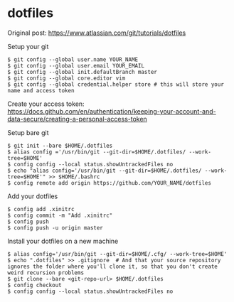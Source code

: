 # dotfiles
Original post: https://www.atlassian.com/git/tutorials/dotfiles

Setup your git

```
$ git config --global user.name YOUR_NAME
$ git config --global user.email YOUR_EMAIL
$ git config --global init.defaultBranch master
$ git config --global core.editor vim
$ git config --global credential.helper store # this will store your name and access token
```
Create your access token: https://docs.github.com/en/authentication/keeping-your-account-and-data-secure/creating-a-personal-access-token

Setup bare git
```
$ git init --bare $HOME/.dotfiles
$ alias config ='/usr/bin/git --git-dir=$HOME/.dotfiles/ --work-tree=$HOME'
$ config config --local status.showUntrackedFiles no
$ echo "alias config='/usr/bin/git --git-dir=$HOME/.dotfiles/ --work-tree=$HOME'" >> $HOME/.bashrc
$ config remote add origin https://github.com/YOUR_NAME/dotfiles
```
Add your dotfiles
```
$ config add .xinitrc
$ config commit -m "Add .xinitrc"
$ config push
$ config push -u origin master
```
Install your dotfiles on a new machine
```
$ alias config='/usr/bin/git --git-dir=$HOME/.cfg/ --work-tree=$HOME'
$ echo ".dotfiles" >> .gitignore  # And that your source repository ignores the folder where you'll clone it, so that you don't create weird recursion problems
$ git clone --bare <git-repo-url> $HOME/.dotfiles
$ config checkout
$ config config --local status.showUntrackedFiles no

```
